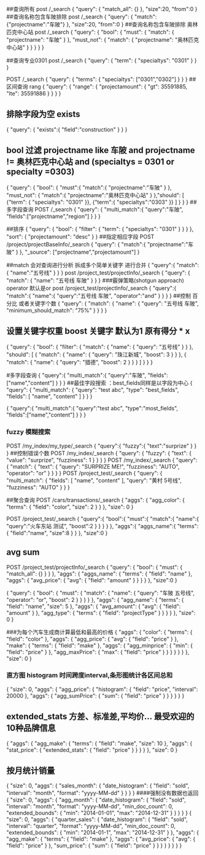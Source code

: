 ##查询所有
post /_search
{
    "query": {
        "match_all": {}
    },
    "size":20,
    "from":0
}
##查询名称包含车陂排除
post /_search
{
    "query": {
        "match": {"projectname":"车陂"}
    },
    "size":20,
    "from":0
}
##查询名称包含车陂排除 奥林匹克中心站
post /_search
{
    "query": {
        "bool": {
            "must": {
                "match": {
                    "projectname": "车陂"
                }
            },
            "must_not": {
                "match": {
                    "projectname": "奥林匹克中心站"
                }
            }
        }
    }
}

##查询专业0301
post /_search
{
    "query": {
        "term": {
            "specialtys": "0301"
        }
    }
}

POST /_search
{
  "query": {
   "terms": {
     "specialtys": ["0301","0302"]
   }
  }
}
##区间查询 rang
{
    "query": {
        "range": {
            "projectamount": {
                "gt": 35591885,
                "lte": 35591886
            }
        }
    }
}
## 排除字段为空 exists
{
  "query": {
   "exists":{
     "field":"construction"
   }
  }
}

## bool 过滤 projectname like 车陂 and projectname != 奥林匹克中心站 and (specialtys = 0301 or specialty =0303)
{
  "query": {
   "bool": {
     "must":{
       "match":{
         "projectname":"车陂"
       }
     },
     "must_not": {
       "match":{
         "projectname":"奥林匹克中心站"
       }
     },"should": [
       {"term": {
        "specialtys": "0301"
       }},
       {"term":{
         "specialtys":"0303"
       }}
     ]
   }
  }
}
##多字段查询
POST /_search
{
 "query": {
   "multi_match":{
     "query":"车陂",
     "fields":["projectname","region"]
   }
 }
}

##排序
{
    "query": {
        "bool": {
            "filter": {
                "term": {
                    "specialtys": "0301"
                }
            }
        }
    },
    "sort": {
        "projectamount": "desc"
    }
}
##指定相应字段
POST /project/projectBaseInfo/_search
{
    "query": {
        "match":{
          "projectname":"车陂"
        }
    },
    "_source": ["projectname","projectamount"]
}

##match 会对查询进行分析 拆成多个简单关键字 进行合并
{
	"query":{
		"match":{
			"name":"五号线"
		}
	}
}
post /project_test/projectInfo/_search
{
    "query": {
        "match": {
            "name": "五号线 车陂"
        }
    }
}
###霰弹策略(shotgun approach) operator 默认是or 
post /project_test/projectInfo/_search
{
	"query":{
		"match":{
			"name":{
				"query":"五号线 车陂",
				"operator":"and"
			}
		}
	}
}
##控制 百分比 或者关键字个数
{
    "query": {
        "match": {
            "name": {
                "query": "五号线 车陂",
                "minimum_should_match": "75%"
            }
        }
    }
}

## 设置关键字权重 boost 关键字 默认为1 原有得分 * x
{
    "query": {
        "bool": {
            "filter": {
                "match": {
                    "name": {
                        "query": "五号线"
                    }
                }
            },
            "should": [
                {
                    "match": {
                        "name": {
                            "query": "珠江新城",
                            "boost": 3
                        }
                    }
                },
                {
                    "match": {
                        "name": {
                            "query": "猎德",
                            "boost": 2
                        }
                    }
                }
            ]
        }
    }
}

#多字段查询
{
	"query":{
		"multi_match":{
			"query":"车陂",
			"fields":["name","content"]
		}
	}
}
##最佳字段搜索 ：best_fields同样是以字段为中心
{
    "query": {
        "multi_match": {
            "query": "test abc",
            "type": "best_fields",
            "fields": [
                "name",
                "content"
            ]
        }
    }
}

{
	"query":{
		"multi_match":{
			"query":"test abc",
			"type":"most_fields",
			"fields":["name","content"]
		}
	}
}

### fuzzy 模糊搜索

POST /my_index/my_type/_search
{
	"query":{
		"fuzzy":{
			"text":"surprize"
		}
	}
}
##控制错误个数
POST /my_index/_search
{
    "query": {
        "fuzzy": {
            "text": {
                "value": "surprize",
                "fuzziness": 1
            }
        }
    }
}
POST /my_index/_search
{
    "query": {
        "match": {
            "text": {
                "query": "SURPRIZE ME!",
                "fuzziness": "AUTO",
                "operator": "or"
            }
        }
    }
}
POST /project_test/_search
{
    "query": {
        "multi_match": {
            "fields": [
                "name",
                "content"
            ],
            "query": "黄村 5号线",
            "fuzziness": "AUTO"
        }
    }
}

##聚合查询
POST /cars/transactions/_search
{
    "aggs": {
        "agg_color": {
            "terms": {
                "field": "color",
                "size": 2
            }
        }
    },
    "size": 0
}

POST /project_test/_search
{
	"query":{
		"bool":{
			"must":{
				"match":{
					"name":{
						"query":"火车东站 测试",
						"boost":2
					}
				}
			}
		}
	},
	"aggs":{
		"aggs_name":{
			"terms":{
				"field":"name",
				"size":8
			}
		}
	},
	"size":0
}
## avg sum
POST /project_test/projectInfo/_search
{
    "query": {
        "bool": {
            "must": {
                "match_all": {}
            }
        }
    },
    "aggs": {
        "aggs_name": {
            "terms": {
                "field": "name"
            },
            "aggs": {
                "avg_price": {
                    "avg": {
                        "field": "amount"
                    }
                }
            }
        }
    },
    "size":0
}

{
    "query": {
        "bool": {
            "must": {
                "match": {
                    "name": {
                        "query": "车陂 五号线",
                        "operator": "or",
                        "boost": 2
                    }
                }
            }
        }
    },
    "aggs": {
        "agg_name": {
            "terms": {
                "field": "name",
                "size": 5
            },
            "aggs": {
                "avg_amount": {
                    "avg": {
                        "field": "amount"
                    }
                },
                "agg_type": {
                    "terms": {
                        "field": "projectType"
                    }
                }
            }
        }
    },
    "size": 0
}


###为每个汽车生成商计算最低和最高的价格
{
    "aggs": {
        "color": {
            "terms": {
                "field": "color"
            },
            "aggs": {
                "agg_price": {
                    "avg": {
                        "field": "price"
                    }
                },
                "make": {
                    "terms": {
                        "field": "make"
                    },
                    "aggs": {
                        "agg_minprice": {
                            "min": {
                                "field": "price"
                            }
                        },
                        "agg_maxPrice": {
                            "max": {
                                "field": "price"
                            }
                        }
                    }
                }
            }
        }
    },
    "size": 0
}

### 直方图 histogram  时间跨度interval,条形图统计各区间总和
{
    "size": 0,
    "aggs": {
        "agg_price": {
            "histogram": {
                "field": "price",
                "interval": 20000
            },
            "aggs": {
                "agg_sumPrice": {
                    "sum": {
                        "field": "price"
                    }
                }
            }
        }
    }
}


## extended_stats 方差、标准差,平均价... 最受欢迎的10种品牌信息
{
    "aggs": {
        "agg_make": {
            "terms": {
                "field": "make",
                "size": 10
            },
            "aggs": {
                "stat_price": {
                    "extended_stats": {
                        "field": "price"
                    }
                }
            }
        }
    },
    "size": 0
}

## 按月统计销量
{
    "size": 0,
    "aggs": {
        "sales_month": {
            "date_histogram": {
                "field": "sold",
                "interval": "month",
                "format": "yyyy-MM-dd"
            }
        }
    }
}
####强制没有数据也返回
{
    "size": 0,
    "aggs": {
        "agg_month": {
            "date_histogram": {
                "field": "sold",
                "interval": "month",
                "format": "yyyy-MM-dd",
                "min_doc_count": 0,
                "extended_bounds": {
                    "min": "2014-01-01",
                    "max": "2014-12-31"
                }
            }
        }
    }
}
{
    "size": 0,
    "aggs": {
        "quarter_sales": {
            "date_histogram": {
                "field": "sold",
                "interval": "quarter",
                "format": "yyyy-MM-dd",
                "min_doc_count": 0,
                "extended_bounds": {
                    "min": "2014-01-1",
                    "max": "2014-12-31"
                }
            },
            "aggs": {
                "agg_make": {
                    "terms": {
                        "field": "make"
                    },
                    "aggs": {
                        "avg_price": {
                            "avg": {
                                "field": "price"
                            }
                        },
                        "sum_price": {
                            "sum": {
                                "field": "price"
                            }
                        }
                    }
                }
            }
        }
    }
}